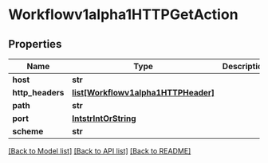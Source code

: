 # Workflowv1alpha1HTTPGetAction

## Properties
Name | Type | Description | Notes
------------ | ------------- | ------------- | -------------
**host** | **str** |  | [optional] 
**http_headers** | [**list[Workflowv1alpha1HTTPHeader]**](Workflowv1alpha1HTTPHeader.md) |  | [optional] 
**path** | **str** |  | [optional] 
**port** | [**IntstrIntOrString**](IntstrIntOrString.md) |  | [optional] 
**scheme** | **str** |  | [optional] 

[[Back to Model list]](../README.md#documentation-for-models) [[Back to API list]](../README.md#documentation-for-api-endpoints) [[Back to README]](../README.md)


